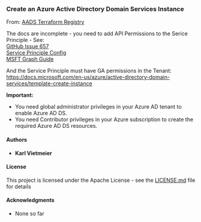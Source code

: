 ### Create an Azure Active Directory Domain Services Instance

From: [AADS Terraform Registry](https://registry.terraform.io/providers/hashicorp/azurerm/latest/docs/resources/active_directory_domain_service)

The docs are incomplete - you need to add API Permissions to the Serice Principle - See:  
[GitHub Issue 657](https://github.com/hashicorp/terraform-provider-azuread/issues/657)  
[Service Principle Config](https://github.com/hashicorp/terraform-provider-azuread/blob/main/docs/guides/service_principal_configuration.md)  
[MSFT Graph Guide](https://github.com/hashicorp/terraform-provider-azuread/blob/main/docs/guides/microsoft-graph.md)  

And the Service Principle must have GA permissions in the Tenant:  
<https://docs.microsoft.com/en-us/azure/active-directory-domain-services/template-create-instance>
  
**Important:**

- You need global administrator privileges in your Azure AD tenant to enable Azure AD DS.
- You need Contributor privileges in your Azure subscription to create the required Azure AD DS resources.

#### Authors

- **Karl Vietmeier**

#### License

This project is licensed under the Apache License - see the [LICENSE.md](../../LICENSE.md) file for details

#### Acknowledgments

- None so far
